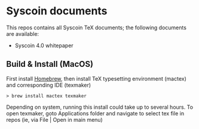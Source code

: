 # Syscoin documents

This repos contains all Syscoin TeX documents; the following documents are available:
- Syscoin 4.0 whitepaper

## Build & Install (MacOS)

First install [Homebrew](https://brew.sh), then install TeX typesetting environment (mactex) and corresponding IDE (texmaker)

```
> brew install mactex texmaker
```
Depending on system, running this install could take up to several hours. To open texmaker, goto Applications folder and navigate to select tex file in repos (ie, via File | Open in main menu)
